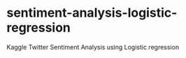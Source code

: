 # sentiment-analysis-logistic-regression
Kaggle Twitter Sentiment Analysis using Logistic regression
